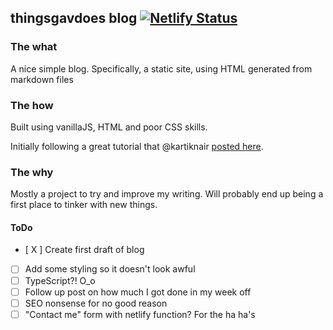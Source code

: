 ## thingsgavdoes blog [![Netlify Status](https://api.netlify.com/api/v1/badges/a5096478-af15-4d1e-a3ac-f0d7a7fc8d4d/deploy-status)](https://app.netlify.com/sites/thingsgavdoes-blog/deploys)

### The what

A nice simple blog. Specifically, a static site, using HTML generated from markdown files

### The how

Built using vanillaJS, HTML and poor CSS skills.

Initially following a great tutorial that @kartiknair [posted here](https://betterprogramming.pub/how-to-build-a-simple-static-site-generator-using-node-js-6425b71272e0).

### The why

Mostly a project to try and improve my writing. Will probably end up being a first place to tinker with new things.

#### ToDo

- [ X ] Create first draft of blog
- [ ] Add some styling so it doesn't look awful
- [ ] TypeScript?! O_o
- [ ] Follow up post on how much I got done in my week off
- [ ] SEO nonsense for no good reason
- [ ] "Contact me" form with netlify function? For the ha ha's
